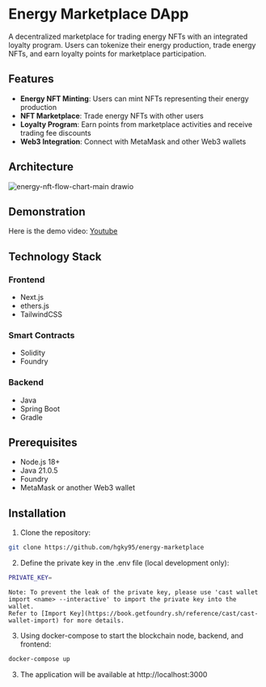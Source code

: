 # Energy Marketplace DApp

A decentralized marketplace for trading energy NFTs with an integrated loyalty program. Users can tokenize their energy production, trade energy NFTs, and earn loyalty points for marketplace participation.

## Features

- **Energy NFT Minting**: Users can mint NFTs representing their energy production
- **NFT Marketplace**: Trade energy NFTs with other users
- **Loyalty Program**: Earn points from marketplace activities and receive trading fee discounts
- **Web3 Integration**: Connect with MetaMask and other Web3 wallets

## Architecture

![energy-nft-flow-chart-main drawio](https://github.com/user-attachments/assets/3ebf1f29-0c93-43c6-a825-63c0f6e5f0d8)

## Demonstration

Here is the demo video: [Youtube](https://youtu.be/Rza_KoaK9N4)

## Technology Stack

### Frontend

- Next.js
- ethers.js
- TailwindCSS

### Smart Contracts

- Solidity
- Foundry

### Backend

- Java
- Spring Boot
- Gradle

## Prerequisites

- Node.js 18+
- Java 21.0.5
- Foundry
- MetaMask or another Web3 wallet

## Installation

1. Clone the repository:

```bash
git clone https://github.com/hgky95/energy-marketplace
```

2. Define the private key in the .env file (local development only):

```bash
PRIVATE_KEY=
```

    Note: To prevent the leak of the private key, please use 'cast wallet import <name> --interactive' to import the private key into the wallet.
    Refer to [Import Key](https://book.getfoundry.sh/reference/cast/cast-wallet-import) for more details.

3. Using docker-compose to start the blockchain node, backend, and frontend:

```bash
docker-compose up
```

3. The application will be available at http://localhost:3000

